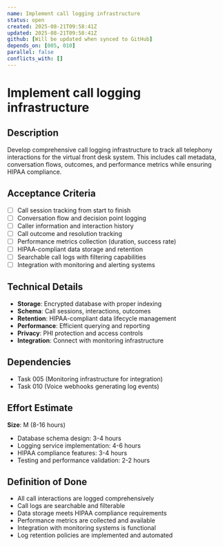 ```yaml
---
name: Implement call logging infrastructure
status: open
created: 2025-08-21T09:58:41Z
updated: 2025-08-21T09:58:41Z
github: [Will be updated when synced to GitHub]
depends_on: [005, 010]
parallel: false
conflicts_with: []
---
```


# Implement call logging infrastructure

## Description
Develop comprehensive call logging infrastructure to track all telephony interactions for the virtual front desk system. This includes call metadata, conversation flows, outcomes, and performance metrics while ensuring HIPAA compliance.

## Acceptance Criteria
- [ ] Call session tracking from start to finish
- [ ] Conversation flow and decision point logging
- [ ] Caller information and interaction history
- [ ] Call outcome and resolution tracking
- [ ] Performance metrics collection (duration, success rate)
- [ ] HIPAA-compliant data storage and retention
- [ ] Searchable call logs with filtering capabilities
- [ ] Integration with monitoring and alerting systems

## Technical Details
- **Storage**: Encrypted database with proper indexing
- **Schema**: Call sessions, interactions, outcomes
- **Retention**: HIPAA-compliant data lifecycle management
- **Performance**: Efficient querying and reporting
- **Privacy**: PHI protection and access controls
- **Integration**: Connect with monitoring infrastructure

## Dependencies
- Task 005 (Monitoring infrastructure for integration)
- Task 010 (Voice webhooks generating log events)

## Effort Estimate
**Size**: M (8-16 hours)
- Database schema design: 3-4 hours
- Logging service implementation: 4-6 hours
- HIPAA compliance features: 3-4 hours
- Testing and performance validation: 2-2 hours

## Definition of Done
- All call interactions are logged comprehensively
- Call logs are searchable and filterable
- Data storage meets HIPAA compliance requirements
- Performance metrics are collected and available
- Integration with monitoring systems is functional
- Log retention policies are implemented and automated